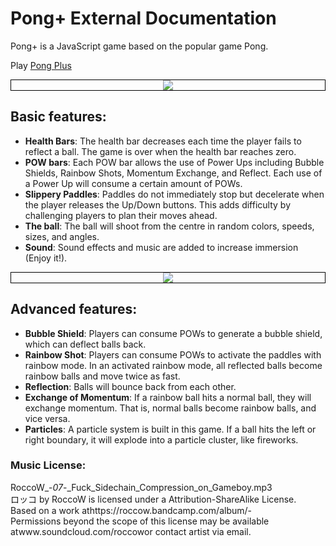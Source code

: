 # Pong+ External Documentation
Pong+ is a JavaScript game based on the popular game Pong.

Play [Pong Plus](https://dwang0721.github.io/PongPlus/)

<kbd>
<div style="text-align:center; border:1px solid black"><img src ="https://github.com/dwang0721/PongPlus/blob/master/title.png" /></div>
</kbd>

## Basic features:
*	**Health Bars**: The health bar decreases each time the player fails to reflect a ball. The game is over when the health bar reaches zero.
*	**POW bars**: Each POW bar allows the use of Power Ups including Bubble Shields, Rainbow Shots, Momentum Exchange, and Reflect. Each use of a Power Up will consume a certain amount of POWs.
*	**Slippery Paddles**: Paddles do not immediately stop but decelerate when the player releases the Up/Down buttons. This adds difficulty by challenging players to plan their moves ahead.
*	**The ball**: The ball will shoot from the centre in random colors, speeds, sizes, and angles.
*	**Sound**: Sound effects and music are added to increase immersion (Enjoy it!).

<kbd>
<div style="text-align:center; border:1px solid black"><img src ="https://github.com/dwang0721/PongPlus/blob/master/instruction.png" /></div>
</kbd>

## Advanced features:
*	**Bubble Shield**: Players can consume POWs to generate a bubble shield, which can deflect balls back.
*	**Rainbow Shot**: Players can consume POWs to activate the paddles with rainbow mode. In an activated rainbow mode, all reflected balls become rainbow balls and move twice as fast.
*	**Reflection**:  Balls will bounce back from each other.
*	**Exchange of Momentum**: If a rainbow ball hits a normal ball, they will exchange momentum. That is, normal balls become rainbow balls, and vice versa. 
*	**Particles**: A particle system is built in this game. If a ball hits the left or right boundary, it will explode into a particle cluster, like fireworks.


### Music License:
RoccoW_-_07_-_Fuck_Sidechain_Compression_on_Gameboy.mp3 <br /> 
ロッコ by RoccoW is licensed under a Attribution-ShareAlike License.<br />
Based on a work athttps://roccow.bandcamp.com/album/-<br /> 
Permissions beyond the scope of this license may be available atwww.soundcloud.com/roccowor contact artist via email.<br /> 
